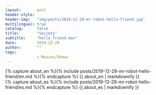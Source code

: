 ```yaml
---
layout:       post
header-style: 
header-img:   "img/posts/2019-12-29-mr-robot-hello-friend.jpg"
multilingual: true
catalog:      false
title:        "Society"
subtitle:     "hello_friend.mov"
date:         2019-12-29 
author:       ""
tags:
              - Movies/Shows
---
```


<div class="en post-container">
    {% capture about_en %}{% include posts/2019-12-29-mr-robot-hello-friend/en.md %}{% endcapture %}
    {{ about_en | markdownify }}
</div>

<div class="es post-container">
    {% capture about_es %}{% include posts/2019-12-29-mr-robot-hello-friend/es.md %}{% endcapture %}
    {{ about_es | markdownify }}
</div>
